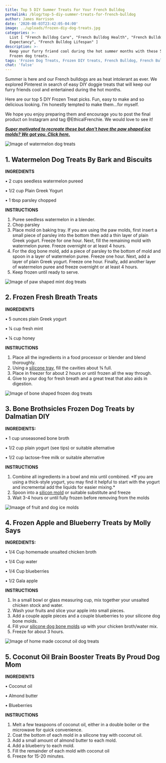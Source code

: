 ```yaml
---
title: Top 5 DIY Summer Treats For Your French Bulldog
permalink: /blog/top-5-diy-summer-treats-for-french-bulldog
author: James Harrison
date: '2020-08-03T23:42:05-04:00'
image: ../uploads/frozen-diy-dog-treats.jpg
categories: >-
  List [ "French Bulldog Care", "French Bulldog Health", "French Bulldog Life
  Expectancy", "French Bulldog Lifespan" ]
description: >-
  Keep your furry friend cool during the hot summer months with these 5 DIY
  Frozen dog treats. 
tags: 'Frozen Dog Treats, Frozen DIY treats, French Bulldog, French Bulldog Treats'
chat: 'false'
---
```

Summer is here and our French bulldogs are as heat intolerant as ever.  We explored Pinterest in search of easy DIY doggie treats that will keep our furry friends cool and entertained during the hot months. 

Here are our top 5 DIY Frozen Treat picks. Fun, easy to make and so delicious looking. I’m honestly tempted to make them…for myself. 

We hope you enjoy preparing them and encourage you to post the final product on Instagram and tag @EthicalFrenchie. 
We would love to see it!

[**_Super motivated to  recreate these but don't have the paw shaped ice molds? We got you. Click here._**](https://amzn.to/31dg6vG)

![Image of watermelon dog treats](/uploads/watermelon-dog-treats.jpg)

## 1.	Watermelon Dog Treats By Bark and Biscuits

**INGREDIENTS**

•	2 cups seedless watermelon pureed

•	1/2 cup Plain Greek Yogurt

•	1 tbsp parsley chopped

**INSTRUCTIONS**

1. Puree seedless watermelon in a blender. 
2. Chop parsley
3. Place mold on baking tray. If you are using the paw molds, first insert a small piece of parsley into the bottom then add a thin layer of plain Greek yogurt. Freeze for one hour. Next, fill the remaining mold with watermelon puree. Freeze overnight or at least 4 hours.
4. For the dog bone mold, add a piece of parsley to the bottom of mold and spoon in a layer of watermelon puree. Freeze one hour. Next, add a layer of plain Greek yogurt. Freeze one hour. Finally, add another layer of watermelon puree and freeze overnight or at least 4 hours.
5. Keep frozen until ready to serve.

![Image of paw shaped mint dog treats](/uploads/mint-dog-treats.png)

## 2.	Frozen Fresh Breath Treats

**INGREDIENTS**

•	5 ounces plain Greek yogurt

•	¼ cup fresh mint

•	¼ cup honey

**INSTRUCTIONS**

1. Place all the ingredients in a food processor or blender and blend thoroughly.
2. Using a [silicone tray](https://amzn.to/31dg6vG), fill the cavities about ¾ full.
3. Place in freezer for about 2 hours or until frozen all the way through.
4. Give to your dog for fresh breath and a great treat that also aids in digestion.

![Image of bone shaped frozen dog treats](/uploads/brothstickles-dog-treats.png)

## 3.	Bone Brothsicles Frozen Dog Treats by Dalmatian DIY

**INGREDIENTS:**

•	1 cup unseasoned bone broth

•	1/2 cup plain yogurt (see tips) or suitable alternative

•	1/2 cup lactose-free milk or suitable alternative

**INSTRUCTIONS**

1. Combine all ingredients in a bowl and mix until combined. \*If you are using a thick-style yogurt, you may find it helpful to start with the yogurt and incremental add the liquids for easier mixing.\*
2. Spoon into a [silicon mold](https://amzn.to/31dg6vG) or suitable substitute and freeze 
3. Wait 3-4 hours or until fully frozen before removing from the molds

![Imaage of fruit and dog ice molds](/uploads/frozen-apple-dog-treats.png)

## 4.	Frozen Apple and Blueberry Treats by Molly Says

**INGREDIENTS:**

•	1/4 Cup homemade unsalted chicken broth

•	1/4 Cup water

•	1/4 Cup blueberries

•	1/2 Gala apple

**INSTRUCTIONS**

1. In a small bowl or glass measuring cup, mix together your unsalted chicken stock and water.
2. Wash your fruits and slice your apple into small pieces.
3. Add a couple apple pieces and a couple blueberries to your silicone dog bone molds.
4. Fill your [silicone dog bone molds](https://amzn.to/31dg6vG) up with your chicken broth/water mix.
5. Freeze for about 3 hours.

![Image of home made coconut oil dog treats](/uploads/coconut-oil-dog-treats.png)

## 5.	Coconut Oil Brain Booster Treats By Proud Dog Mom

**INGREDIENTS**

•	Coconut oil

•	Almond butter

•	Blueberries

**INSTRUCTIONS**

1. Melt a few teaspoons of coconut oil, either in a double boiler or the microwave for quick convenience.
2. Coat the bottom of each mold in a silicone tray with coconut oil.
3. Add a small amount of almond butter to each mold.
4. Add a blueberry to each mold.
5. Fill the remainder of each mold with coconut oil
6. Freeze for 15-20 minutes.
